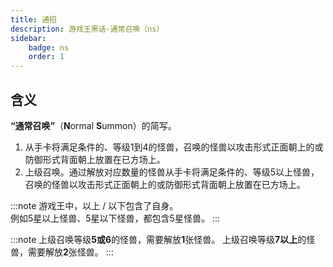 ```yaml
---
title: 通招
description: 游戏王黑话-通常召唤（ns）
sidebar:
    badge: ns
    order: 1
---
```

## 含义

**“通常召唤”**（**N**ormal **S**ummon）的简写。

1. 从手卡将满足条件的、等级1到4的怪兽，召唤的怪兽以攻击形式正面朝上的或防御形式背面朝上放置在已方场上。
2. 上级召唤。通过解放对应数量的怪兽从手卡将满足条件的、等级5以上怪兽，召唤的怪兽以攻击形式正面朝上的或防御形式背面朝上放置在已方场上。

:::note
游戏王中，以上 / 以下包含了自身。  
例如5星以上怪兽、5星以下怪兽，都包含5星怪兽。
:::

:::note
上级召唤等级**5或6**的怪兽，需要解放**1**张怪兽。
上级召唤等级**7以上**的怪兽，需要解放**2**张怪兽。
:::
